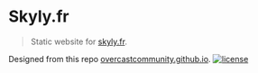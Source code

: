 # Skyly.fr

> Static website for [skyly.fr](skyly.fr).

Designed from this repo [overcastcommunity.github.io](https://github.com/OvercastCommunity/overcastcommunity.github.io).
[![license](https://i.creativecommons.org/l/by-sa/4.0/80x15.png)](http://creativecommons.org/licenses/by-sa/4.0/)
